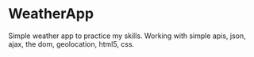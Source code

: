 # WeatherApp
Simple weather app to practice my skills. Working with simple apis, json, ajax, the dom, geolocation, html5, css.
